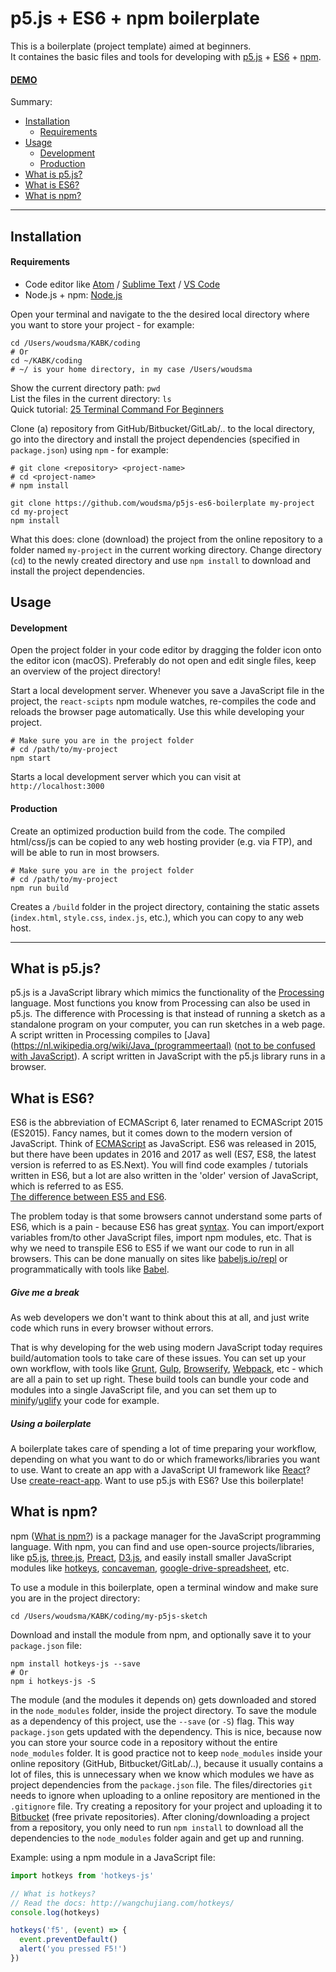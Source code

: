 # p5.js + ES6 + npm boilerplate
This is a boilerplate (project template) aimed at beginners.  
It containes the basic files and tools for developing with [p5.js](https://p5js.org/) + [ES6](https://codeburst.io/es6-tutorial-for-beginners-5f3c4e7960be) + [npm](https://www.npmjs.com/).  
#### [DEMO](https://p5js-demo.omnio.studio/)  
Summary:  
+ [Installation](#installation)
  + [Requirements](#requirements)
+ [Usage](#usage)
  + [Development](#development)
  + [Production](#production)
+ [What is p5.js?](#what-is-p5js)
+ [What is ES6?](#what-is-es6)
+ [What is npm?](#what-is-npm)
---
## Installation
#### Requirements
* Code editor like [Atom](https://atom.io) / [Sublime Text](https://www.sublimetext.com) / [VS Code](https://code.visualstudio.com)
* Node.js + npm: [Node.js](https://nodejs.org/en/)  

Open your terminal and navigate to the the desired local directory where you want to store your project - for example:
```shell
cd /Users/woudsma/KABK/coding
# Or
cd ~/KABK/coding
# ~/ is your home directory, in my case /Users/woudsma
```
Show the current directory path: `pwd`  
List the files in the current directory: `ls`  
Quick tutorial: [25 Terminal Command For Beginners](https://www.youtube.com/watch?v=oStNbXzv7mE)

Clone (a) repository from GitHub/Bitbucket/GitLab/.. to the local directory, go into the directory and install the project dependencies (specified in `package.json`) using `npm` - for example:  
```shell
# git clone <repository> <project-name>
# cd <project-name>
# npm install

git clone https://github.com/woudsma/p5js-es6-boilerplate my-project
cd my-project
npm install
```
 What this does: clone (download) the project from the online repository to a folder named `my-project` in the current working directory. Change directory (`cd`) to the newly created directory and use `npm install` to download and install the project dependencies.  
## Usage  
#### Development  
Open the project folder in your code editor by dragging the folder icon onto the editor icon (macOS). Preferably do not open and edit single files, keep an overview of the project directory!  

Start a local development server. Whenever you save a JavaScript file in the project, the `react-scipts` npm module watches, re-compiles the code and reloads the browser page automatically. Use this while developing your project.  
```shell
# Make sure you are in the project folder
# cd /path/to/my-project
npm start
```
Starts a local development server which you can visit at `http://localhost:3000`  
#### Production
Create an optimized production build from the code. The compiled html/css/js can be copied to any web hosting provider (e.g. via FTP), and will be able to run in most browsers.
```shell
# Make sure you are in the project folder
# cd /path/to/my-project
npm run build
```  
Creates a `/build` folder in the project directory, containing the static assets (`index.html`, `style.css`, `index.js`, etc.), which you can copy to any web host.

---
## What is p5.js?
p5.js is a JavaScript library which mimics the functionality of the [Processing](https://processing.org/) language. Most functions you know from Processing can also be used in p5.js. The difference with Processing is that instead of running a sketch as a standalone program on your computer, you can run sketches in a web page. A script written in Processing compiles to [Java](https://nl.wikipedia.org/wiki/Java_(programmeertaal) ([not to be confused with JavaScript](https://www.keycdn.com/support/difference-between-java-and-javascript/)). A script written in JavaScript with the p5.js library runs in a browser.
## What is ES6?
ES6 is the abbreviation of ECMAScript 6, later renamed to ECMAScript 2015 (ES2015). Fancy names, but it comes down to the modern version of JavaScript. Think of [ECMAScript](https://en.wikipedia.org/wiki/ECMAScript) as JavaScript. ES6 was released in 2015, but there have been updates in 2016 and 2017 as well (ES7, ES8, the latest version is referred to as ES.Next). You will find code examples / tutorials written in ES6, but a lot are also written in the 'older' version of JavaScript, which is referred to as ES5.  
[The difference between ES5 and ES6](https://codeburst.io/es5-vs-es6-with-example-code-9901fa0136fc).  

The problem today is that some browsers cannot understand some parts of ES6, which is a pain - because ES6 has great [syntax](https://www.w3schools.com/js/js_syntax.asp). You can import/export variables from/to other JavaScript files, import npm modules, etc. That is why we need to transpile ES6 to ES5 if we want our code to run in all browsers. This can be done manually on sites like [babeljs.io/repl](https://babeljs.io/repl/#?babili=false&browsers=&build=&builtIns=false&code_lz=MYewdgzgLgBAtgVwDZQJYAckE8YF4YAUAhgDQwBGAlHgHwxEwBUFAUC4ihtgQExk-UgA&debug=false&forceAllTransforms=false&shippedProposals=false&circleciRepo=&evaluate=false&fileSize=false&lineWrap=false&presets=es2015%2Cstage-0%2Cstage-1%2Cstage-2%2Cstage-3&prettier=false&targets=&version=6.26.0&envVersion=) or programmatically with tools like [Babel](https://babeljs.io/).  
##### Give me a break
As web developers we don't want to think about this at all, and just write code which runs in every browser without errors.

That is why developing for the web using modern JavaScript today requires build/automation tools to take care of these issues. You can set up your own workflow, with tools like [Grunt](https://gruntjs.com/), [Gulp](https://gulpjs.com/), [Browserify](http://browserify.org/), [Webpack](https://webpack.js.org/), etc - which are all a pain to set up right. These build tools can bundle your code and modules into a single JavaScript file, and you can set them up to [minify](https://jscompress.com/)/[uglify](https://www.uglifyjs.net/) your code for example.  
##### Using a boilerplate
A boilerplate takes care of spending a lot of time preparing your workflow, depending on what you want to do or which frameworks/libraries you want to use. Want to create an app with a JavaScript UI framework like [React](https://reactjs.org/)? Use [create-react-app](https://github.com/facebook/create-react-app). Want to use p5.js with ES6? Use this boilerplate!  
## What is npm?
npm ([What is npm?](https://docs.npmjs.com/getting-started/what-is-npm)) is a package manager for the JavaScript programming language. With npm, you can find and use open-source projects/libraries, like [p5.js](https://p5js.org/), [three.js](https://threejs.org/), [Preact](https://github.com/developit/preact), [D3.js](https://d3js.org/), and easily install smaller JavaScript modules like [hotkeys](https://github.com/jaywcjlove/hotkeys), [concaveman](https://github.com/mapbox/concaveman), [google-drive-spreadsheet](https://github.com/bgdavidx/google-drive-spreadsheet), etc.  

To use a module in this boilerplate, open a terminal window and make sure you are in the project directory:
```shell
cd /Users/woudsma/KABK/coding/my-p5js-sketch
```
Download and install the module from npm, and optionally save it to your `package.json` file:
```shell
npm install hotkeys-js --save
# Or
npm i hotkeys-js -S
```
The module (and the modules it depends on) gets downloaded and stored in the `node_modules` folder, inside the project directory. To save the module as a dependency of this project, use the `--save` (or `-S`) flag. This way `package.json` gets updated with the dependency. This is nice, because now you can store your source code in a repository without the entire `node_modules` folder. It is good practice not to keep `node_modules` inside your online repository (GitHub, Bitbucket/GitLab/..), because it usually contains a lot of files, this is unnecessary when we know which modules we have as project dependencies from the `package.json` file. The files/directories `git` needs to ignore when uploading to a online repository are mentioned in the `.gitignore` file. Try creating a repository for your project and uploading it to [Bitbucket](https://bitbucket.org/) (free private repositories). After cloning/downloading a project from a repository, you only need to run `npm install` to download all the dependencies to the `node_modules` folder again and get up and running.  

Example: using a npm module in a JavaScript file:
```js
import hotkeys from 'hotkeys-js'

// What is hotkeys?
// Read the docs: http://wangchujiang.com/hotkeys/
console.log(hotkeys)

hotkeys('f5', (event) => {
  event.preventDefault()
  alert('you pressed F5!')
})
```
